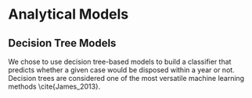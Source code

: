 # Analytical Models

## Decision Tree Models
We chose to use  decision tree-based models to build a classifier that predicts whether a given case would be disposed within a year or not. Decision trees are considered one of the most versatile machine learning methods \cite{James_2013}. 